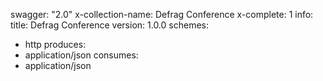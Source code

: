 swagger: "2.0"
x-collection-name: Defrag Conference
x-complete: 1
info:
  title: Defrag Conference
  version: 1.0.0
schemes:
- http
produces:
- application/json
consumes:
- application/json